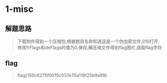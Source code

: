 # 1-misc

## 解题思路

> 下载附件得到一个压缩包,根据题目名称知道这是一个伪加密文件,010打开,修改frFlags和deFlags的值为0,保存,解压缩文件得到flag图片,提取flag字符

## flag

> flag{159c6275f0015c037e70a118f25b9a99}
